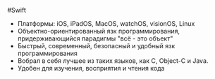 #Swift
- Платформы: iOS, iPadOS, MacOS, watchOS, visionOS, Linux
- Объектно-ориентированный язк программирования, придерживающийся парадигмы "всё - это объект"
- Быстрый, современный, безопасный и удобный язк программирования
- Вобрал в себя лучшее из таких языков, как C, Object-C и Java. 
- Удобен для изучения, восприятия и чтения кода 